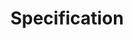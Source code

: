 ---
id: Specification PURIS Kit
title: Specification
description: 'PURIS Kit'
sidebar_position: 4
---